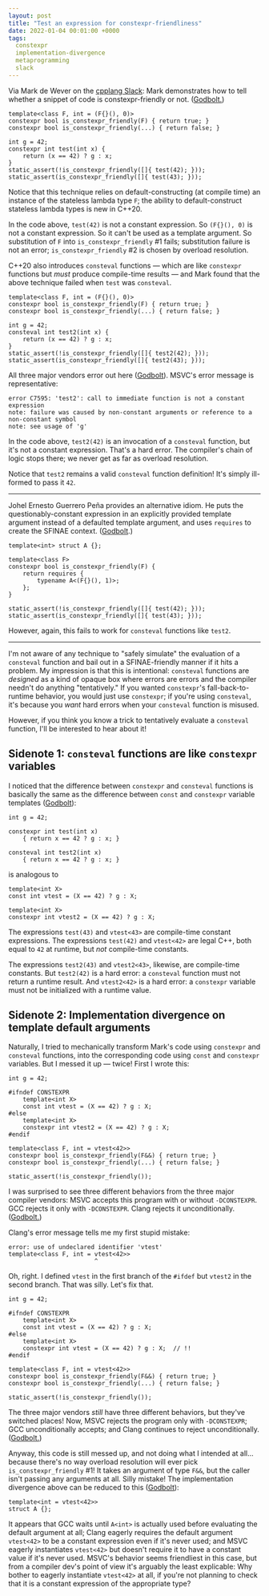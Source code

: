 ```yaml
---
layout: post
title: "Test an expression for constexpr-friendliness"
date: 2022-01-04 00:01:00 +0000
tags:
  constexpr
  implementation-divergence
  metaprogramming
  slack
---
```


Via Mark de Wever on the
[cpplang Slack](https://cppalliance.org/slack/): Mark demonstrates
how to tell whether a snippet of code is constexpr-friendly or not.
([Godbolt.](https://godbolt.org/z/xfcGGed1n))

    template<class F, int = (F{}(), 0)>
    constexpr bool is_constexpr_friendly(F) { return true; }
    constexpr bool is_constexpr_friendly(...) { return false; }

    int g = 42;
    constexpr int test(int x) {
        return (x == 42) ? g : x;
    }
    static_assert(!is_constexpr_friendly([]{ test(42); }));
    static_assert(is_constexpr_friendly([]{ test(43); }));

Notice that this technique relies on default-constructing
(at compile time) an instance of the stateless lambda type `F`;
the ability to default-construct stateless lambda types is new
in C++20.

In the code above, `test(42)` is not a constant expression.
So `(F{}(), 0)` is not a constant expression. So it can't be
used as a template argument. So substitution of `F` into
`is_constexpr_friendly` #1 fails; substitution failure is not
an error; `is_constexpr_friendly` #2 is chosen by overload
resolution.

C++20 also introduces `consteval` functions — which are like
`constexpr` functions but _must_ produce compile-time results —
and Mark found that the above technique failed when `test`
was `consteval`.

    template<class F, int = (F{}(), 0)>
    constexpr bool is_constexpr_friendly(F) { return true; }
    constexpr bool is_constexpr_friendly(...) { return false; }

    int g = 42;
    consteval int test2(int x) {
        return (x == 42) ? g : x;
    }
    static_assert(!is_constexpr_friendly([]{ test2(42); }));
    static_assert(is_constexpr_friendly([]{ test2(43); }));

All three major vendors error out here ([Godbolt](https://godbolt.org/z/oq5znKn19)).
MSVC's error message is representative:

    error C7595: 'test2': call to immediate function is not a constant expression
    note: failure was caused by non-constant arguments or reference to a non-constant symbol
    note: see usage of 'g'

In the code above, `test2(42)` is an invocation of a `consteval`
function, but it's not a constant expression. That's a hard error.
The compiler's chain of logic stops there; we never get as far as
overload resolution.

Notice that `test2` remains a valid `consteval` function definition!
It's simply ill-formed to pass it `42`.

----

Johel Ernesto Guerrero Peña provides an alternative idiom.
He puts the questionably-constant expression in an explicitly provided
template argument instead of a defaulted template argument,
and uses `requires` to create the SFINAE context.
([Godbolt](https://godbolt.org/z/v5oEKrY1z).)

    template<int> struct A {};

    template<class F>
    constexpr bool is_constexpr_friendly(F) {
        return requires {
            typename A<(F{}(), 1)>;
        };
    }

    static_assert(!is_constexpr_friendly([]{ test(42); }));
    static_assert(is_constexpr_friendly([]{ test(43); }));

However, again, this fails to work for `consteval` functions
like `test2`.

----

I'm not aware of any technique to "safely simulate" the evaluation
of a `consteval` function and bail out in a SFINAE-friendly manner
if it hits a problem. My impression is that this is intentional:
`consteval` functions are _designed_ as a kind of opaque box where
errors are errors and the compiler needn't do anything "tentatively."
If you wanted `constexpr`'s fall-back-to-runtime behavior, you would
just use `constexpr`; if you're using `consteval`, it's because
you _want_ hard errors when your `consteval` function is misused.

However, if you think you know a trick to tentatively evaluate
a `consteval` function, I'll be interested to hear about it!


## Sidenote 1: `consteval` functions are like `constexpr` variables

I noticed that the difference between `constexpr` and `consteval`
functions is basically the same as the difference between `const`
and `constexpr` variable templates ([Godbolt](https://godbolt.org/z/xzsG3z6fz)):

    int g = 42;

    constexpr int test(int x)
        { return x == 42 ? g : x; }

    consteval int test2(int x)
        { return x == 42 ? g : x; }

is analogous to

    template<int X>
    const int vtest = (X == 42) ? g : X;

    template<int X>
    constexpr int vtest2 = (X == 42) ? g : X;

The expressions `test(43)` and `vtest<43>` are compile-time constant
expressions. The expressions `test(42)` and `vtest<42>` are legal C++,
both equal to `42` at runtime, but _not_ compile-time constants.

The expressions `test2(43)` and `vtest2<43>`, likewise, are compile-time
constants. But `test2(42)` is a hard error: a `consteval` function must not
return a runtime result. And `vtest2<42>` is a hard error: a `constexpr`
variable must not be initialized with a runtime value.


## Sidenote 2: Implementation divergence on template default arguments

Naturally, I tried to mechanically transform Mark's code using `constexpr`
and `consteval` functions, into the corresponding code using `const` and
`constexpr` variables. But I messed it up — twice! First I wrote this:

    int g = 42;

    #ifndef CONSTEXPR
        template<int X>
        const int vtest = (X == 42) ? g : X;
    #else
        template<int X>
        constexpr int vtest2 = (X == 42) ? g : X;
    #endif

    template<class F, int = vtest<42>>
    constexpr bool is_constexpr_friendly(F&&) { return true; }
    constexpr bool is_constexpr_friendly(...) { return false; }

    static_assert(!is_constexpr_friendly());

I was surprised to see three different behaviors from the three
major compiler vendors:
MSVC accepts this program with or without `-DCONSTEXPR`.
GCC rejects it only with `-DCONSTEXPR`. Clang rejects it unconditionally.
([Godbolt.](https://godbolt.org/z/qxPYT613v))

Clang's error message tells me my first stupid mistake:

    error: use of undeclared identifier 'vtest'
    template<class F, int = vtest<42>>
                            ^

Oh, right. I defined `vtest` in the first branch of the `#ifdef` but
`vtest2` in the second branch. That was silly. Let's fix that.

    int g = 42;

    #ifndef CONSTEXPR
        template<int X>
        const int vtest = (X == 42) ? g : X;
    #else
        template<int X>
        constexpr int vtest = (X == 42) ? g : X;  // !!
    #endif

    template<class F, int = vtest<42>>
    constexpr bool is_constexpr_friendly(F&&) { return true; }
    constexpr bool is_constexpr_friendly(...) { return false; }

    static_assert(!is_constexpr_friendly());

The three major vendors _still_ have three different behaviors,
but they've switched places! Now, MSVC rejects the program only
with `-DCONSTEXPR`; GCC unconditionally accepts; and Clang continues
to reject unconditionally.
([Godbolt.](https://godbolt.org/z/714zMvTrz))

Anyway, this code is still messed up, and not doing what I intended
at all... because there's no way overload resolution will ever pick
`is_constexpr_friendly` #1! It takes an argument of type `F&&`, but
the caller isn't passing any arguments at all. Silly mistake!
The implementation divergence above can be reduced to this
([Godbolt](https://godbolt.org/z/6ocx8791n)):

    template<int = vtest<42>>
    struct A {};

It appears that GCC waits until `A<int>` is actually used before
evaluating the default argument at all; Clang eagerly requires
the default argument `vtest<42>` to be a constant expression even
if it's never used; and MSVC eagerly instantiates `vtest<42>` but
doesn't require it to have a constant value if it's never used.
MSVC's behavior seems friendliest in this case, but from a compiler
dev's point of view it's arguably the least explicable: Why bother
to eagerly instantiate `vtest<42>` at all, if you're not planning
to check that it is a constant expression of the appropriate type?
